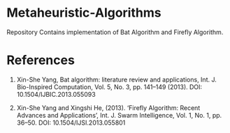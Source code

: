# Metaheuristic-Algorithms
Repository Contains implementation of Bat Algorithm and Firefly Algorithm.

# References
1) Xin-She Yang, Bat algorithm: literature review and
applications, Int. J. Bio-Inspired Computation, Vol. 5, No. 3, pp. 141–149 (2013).
DOI: 10.1504/IJBIC.2013.055093

2) Xin-She Yang and Xingshi He,
(2013). ‘Firefly Algorithm: Recent Advances and Applications’, Int. J. Swarm Intelligence,
Vol. 1, No. 1, pp. 36–50. DOI: 10.1504/IJSI.2013.055801

